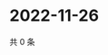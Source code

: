 # 2022-11-26

共 0 条

<!-- BEGIN WEIBO -->
<!-- 最后更新时间 Sat Nov 26 2022 17:13:40 GMT+0800 (China Standard Time) -->

<!-- END WEIBO -->

